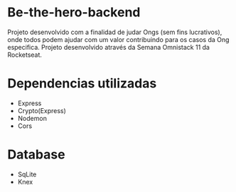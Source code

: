 # Be-the-hero-backend

Projeto desenvolvido com a finalidad de judar Ongs (sem fins lucrativos), onde todos podem ajudar com um valor contribuindo para os casos da Ong especifica.
Projeto desenvolvido através da Semana Omnistack 11 da Rocketseat.

# Dependencias utilizadas
- Express
- Crypto(Express)
- Nodemon
- Cors

# Database
- SqLite
- Knex
